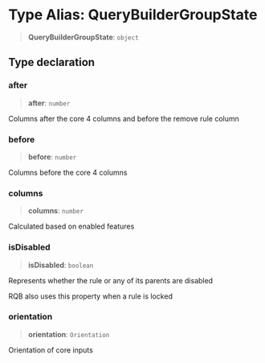 # Type Alias: QueryBuilderGroupState

> **QueryBuilderGroupState**: `object`

## Type declaration

### after

> **after**: `number`

Columns after the core 4 columns and before the remove rule column

### before

> **before**: `number`

Columns before the core 4 columns

### columns

> **columns**: `number`

Calculated based on enabled features

### isDisabled

> **isDisabled**: `boolean`

Represents whether the rule or any of its parents are disabled

RQB also uses this property when a rule is locked

### orientation

> **orientation**: `Orientation`

Orientation of core inputs
